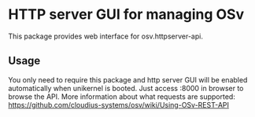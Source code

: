 # HTTP server GUI for managing OSv
This package provides web interface for osv.httpserver-api.

## Usage
You only need to require this package and http server GUI will
be enabled automatically when unikernel is booted. Just access
<unikernel-IP>:8000 in browser to browse the API. More information
about what requests are supported:
https://github.com/cloudius-systems/osv/wiki/Using-OSv-REST-API
